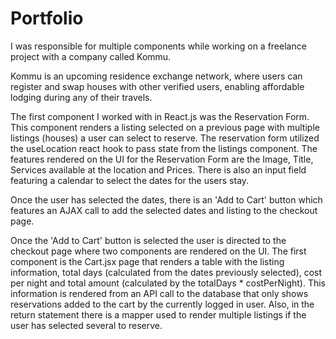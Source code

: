# Portfolio
I was responsible for multiple components while working on a freelance project with a company called Kommu. 

Kommu is an upcoming residence exchange network, where users can register and swap houses with other verified users, enabling affordable lodging during any of their travels.

The first component I worked with in React.js was the Reservation Form. This component renders a listing selected on a previous page with multiple listings (houses) a user can select to reserve. The reservation form utilized the useLocation react hook to pass state from the listings component. The features rendered on the UI for the Reservation Form are the Image, Title, Services available at the location and Prices. There is also an input field featuring a calendar to select the dates for the users stay. 

Once the user has selected the dates, there is an 'Add to Cart' button which features an AJAX call to add the selected dates and listing to the checkout page.

Once the 'Add to Cart' button is selected the user is directed to the checkout page where two components are rendered on the UI. The first component is the Cart.jsx page that renders a table with the listing information, total days (calculated from the dates previously selected), cost per night and total amount (calculated by the totalDays * costPerNight). This information is rendered from an API call to the database that only shows reservations added to the cart by the currently logged in user. Also, in the return statement there is a mapper used to render multiple listings if the user has selected several to reserve. 
